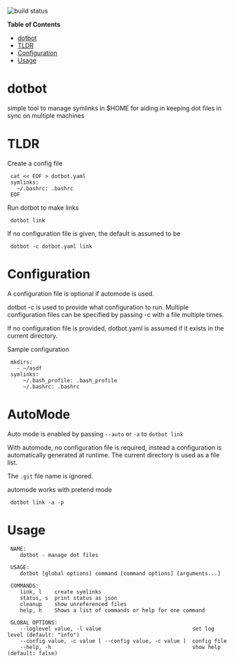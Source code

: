 
![build status](https://github.com/sigmonsays/dotbot/actions/workflows/release.yml/badge.svg)

<!-- markdown-toc start - Don't edit this section. Run M-x markdown-toc-refresh-toc -->
**Table of Contents**

- [dotbot](#dotbot)
- [TLDR](#tldr)
- [Configuration](#configuration)
- [Usage](#usage)

<!-- markdown-toc end -->

# dotbot

simple tool to manage symlinks in $HOME for aiding in keeping dot files in sync on multiple
machines

# TLDR

Create a config file 

     cat << EOF > dotbot.yaml
     symlinks:
       ~/.bashrc: .bashrc
     EOF

Run dotbot to make links

     dotbot link

If no configuration file is given, the default is assumed to be
     
     dotbot -c dotbot.yaml link
     
# Configuration

A configuration file is optional if automode is used. 

dotbot -c is used to provide what configuration to run. Multiple configuration
files can be specified by passing -c with a file multiple times.

If no configuration file is provided, dotbot.yaml is assumed if it exists in the
current directory.

Sample configuration

     mkdirs:
       - ~/asdf
     symlinks:
         ~/.bash_profile: .bash_profile
         ~/.bashrc: .bashrc

# AutoMode

Auto mode is enabled by passing `--auto` or `-a` to `dotbot link`

With automode, no configuration file is required, instead a configuration is automatically generated at runtime. The current directory is used as a file list. 

The `.git` file name is ignored.

automode works with pretend mode

     dotbot link -a -p

# Usage

     NAME:
        dotbot - manage dot files
     
     USAGE:
        dotbot [global options] command [command options] [arguments...]
     
     COMMANDS:
        link, l    create symlinks
        status, s  print status as json
        cleanup    show unreferenced files
        help, h    Shows a list of commands or help for one command
     
     GLOBAL OPTIONS:
        --loglevel value, -l value                             set log level (default: "info")
        --config value, -c value [ --config value, -c value ]  config file
        --help, -h                                             show help (default: false)
     
